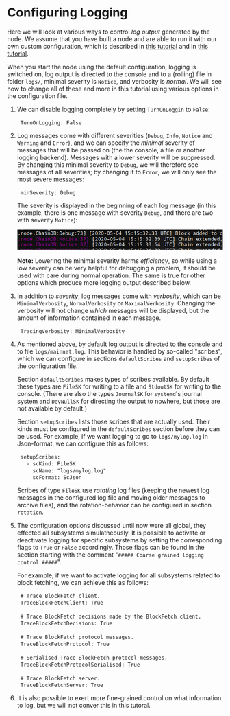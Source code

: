 # Configuring Logging

Here we will look at various ways to control _log output_ generated by the node.
We assume that you have built a node and are able to run it with our own custom configuration, which is described in [this tutorial](build.md)
and in [this tutorial](ekg.md).

When you start the node using the default configuration,
logging is switched on, log output is directed to the console and to a (rolling) file in folder `logs/`,
minimal severity is `Notice`,
and verbosity is _normal_.
We will see how to change all of these and more in this tutorial using various options in the configuration file.

1. We can disable logging completely by setting `TurnOnLoggin` to `False`:

        TurnOnLogging: False

2. Log messages come with different severities (`Debug`, `Info`, `Notice` and `Warning` and `Error`), and we can specify the _minimal_ severity
   of messages that will be passed on (the the console, a file or another logging backend). Messages with a lower severity will be suppressed.
   By changing this minimal severity to `Debug`, we will therefore see messages of all severities;
   by changing it to `Error`, we will only see the most severe messages:

        minSeverity: Debug

   The severity is displayed in the beginning of each log message (in this example, there is one message with severity `Debug`,
   and there are two with severity `Notice`):

   ![Severities](images/severity.png)

   __Note:__ Lowering the minimal severity harms _efficiency_,
   so while using a low severity can be very helpful for debugging a problem, it should be used with care during normal operation.
   The same is true for other options which produce more logging output described below.

3. In addition to _severity_, log messages come with _verbosity_, which can be `MinimalVerbosity`, `NormalVerbosity` or `MaximalVerbosity`.
   Changing the verbosity will not change _which_ messages will be displayed, 
   but the amount of information contained in each message.

        TracingVerbosity: MinimalVerbosity

4. As mentioned above, by default log output is directed to the console and to file `logs/mainnet.log`. 
   This behavior is handled by so-called "scribes", 
   which we can configure in sections `defaultScribes` and `setupScribes` of the configuration file.

   Section `defaultScribes` makes types of scribes available.
   By default these types are `FileSK` for writing to a file
   and `StdoutSK` for writing to the console.
   (There are also the types `JournalSK` for `systemd`'s journal system
   and `DevNullSK` for directing the output to nowhere,
   but those are not available by default.)

   Section `setupScribes` lists those scribes that are actually used.
   Their kinds must be configured in the `defaultScribes` section
   before they can be used. For example, if we want logging to go to
   `logs/mylog.log` in Json-format, we can configure this as follows:

        setupScribes:
          - scKind: FileSK
            scName: "logs/mylog.log"
            scFormat: ScJson

   Scribes of type `FileSK` use _rotating_ log files
   (keeping the newest log messages in the configured log file and moving
   older messages to archive files), and the rotation-behavior can be
   configured in section `rotation`.

5. The configuration options discussed until now were all global,
   they effected all subsystems simulatneously.
   It is possible to activate or deactivate logging
   for specific subsystems by setting the corresponding flags
   to `True` or `False` accordingly.
   Those flags can be found in the section starting with the comment
   "`##### Coarse grained logging control #####`".

   For example, if we want to activate logging for all subsystems related
   to block fetching, we can achieve this as follows:

        # Trace BlockFetch client.
        TraceBlockFetchClient: True

        # Trace BlockFetch decisions made by the BlockFetch client.
        TraceBlockFetchDecisions: True

        # Trace BlockFetch protocol messages.
        TraceBlockFetchProtocol: True

        # Serialised Trace BlockFetch protocol messages.
        TraceBlockFetchProtocolSerialised: True

        # Trace BlockFetch server.
        TraceBlockFetchServer: True

6. It is also possible to exert more fine-grained control on what information
   to log, but we will not conver this in this tutoral. 
